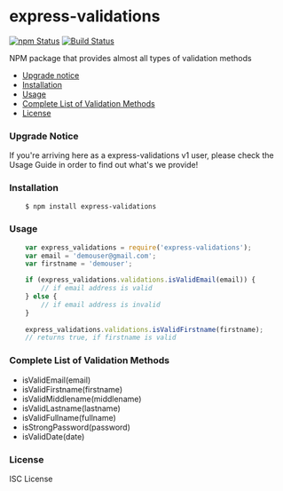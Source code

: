 # express-validations

[![npm Status](https://img.shields.io/npm/v/express-validator.svg)](https://travis-ci.org/joemccann/dillinger) [![Build Status](https://travis-ci.org/joemccann/dillinger.svg?branch=master)](https://travis-ci.org/joemccann/dillinger)

NPM package that provides almost all types of validation methods

  - [Upgrade notice](#Upgrade_Notice_12)
  - [Installation](#Installation_16)
  - [Usage](#Usage_22)
  - [Complete List of Validation Methods](#Complete_List_of_Validation_Methods_39)
  - [License](#License_49)

### Upgrade Notice

If you're arriving here as a express-validations v1 user, please check the Usage Guide in order to find out what's we provide!

### Installation

```bash
    $ npm install express-validations
```

### Usage

```javascript
    var express_validations = require('express-validations');
    var email = 'demouser@gmail.com';
    var firstname = 'demouser';

    if (express_validations.validations.isValidEmail(email)) {
        // if email address is valid
    } else {
        // if email address is invalid
    }
    
    express_validations.validations.isValidFirstname(firstname);
    // returns true, if firstname is valid
```

### Complete List of Validation Methods

  - isValidEmail(email)
  - isValidFirstname(firstname)
  - isValidMiddlename(middlename)
  - isValidLastname(lastname)
  - isValidFullname(fullname)
  - isStrongPassword(password)
  - isValidDate(date)

### License

ISC License